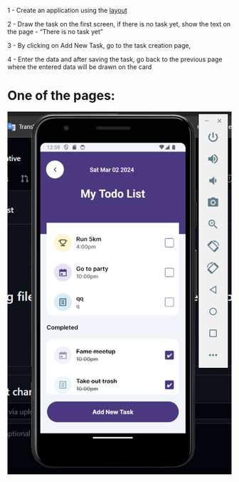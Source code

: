 1 - Create an application using the [layout](https://www.figma.com/file/QaMM0a7geQTACcUgqt5tZQ/React-Native-Test?type=design&node-id=0-1&mode=design&t=FEzQPXYWn4Rn7GUS-0)

2 - Draw the task on the first screen, if there is no task yet, show the text on the page - “There is no task yet”

3 - By clicking on Add New Task, go to the task creation page,

4 - Enter the data and after saving the task, go back to the previous page where the entered data will be drawn on the card

# One of the pages:
![result](https://github.com/IsShems/React-native/blob/main/Task%20list/View/Screenshot%202024-03-02%20005948.png)

